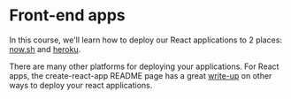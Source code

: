 # Front-end apps

In this course, we'll learn how to deploy our React applications to 2 places: [now.sh](https://staticwebsite-iovxvrfinf.now.sh/) and [heroku](https://www.heroku.com/).

There are many other platforms for deploying your applications. For React apps, the create-react-app README page has a great [write-up](https://github.com/facebook/create-react-app/blob/master/packages/react-scripts/template/README.md#deployment) on other ways to deploy your react applications.

